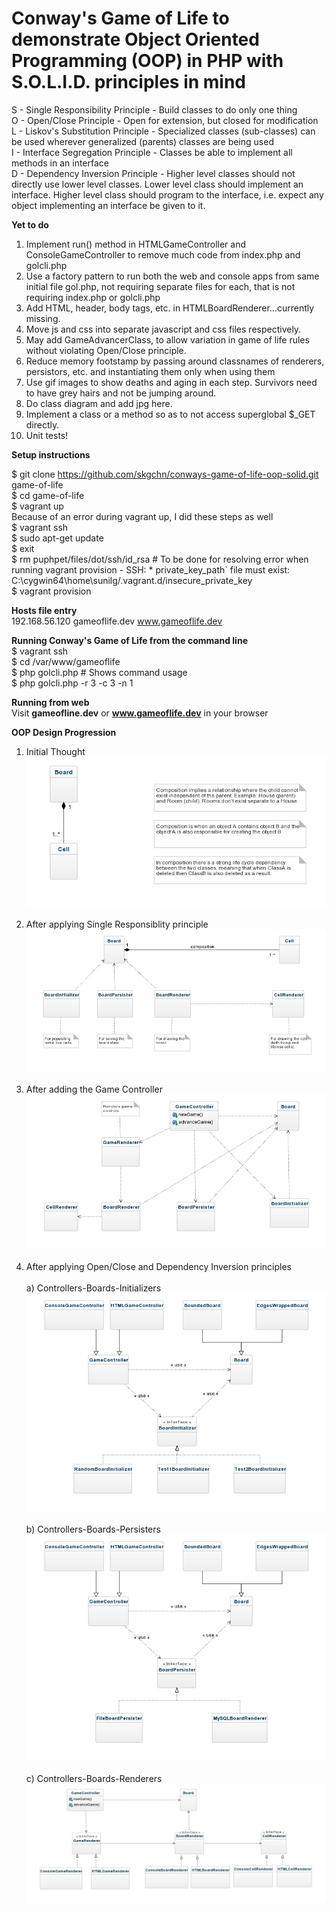 # Conway's Game of Life to demonstrate Object Oriented Programming (OOP) in PHP with S.O.L.I.D. principles in mind
S - Single Responsibility Principle - Build classes to do only one thing<br>
O - Open/Close Principle - Open for extension, but closed for modification<br>
L - Liskov's Substitution Principle - Specialized classes (sub-classes) can be used wherever generalized (parents) classes are being used<br>
I - Interface Segregation Principle - Classes be able to implement all methods in an interface<br>
D - Dependency Inversion Principle - Higher level classes should not directly use lower level classes. Lower level class should implement an interface. Higher level class should program to the interface, i.e. expect any object implementing an interface be given to it.<br>

<b>Yet to do</b><br>

1. Implement run() method in HTMLGameController and ConsoleGameController to remove much code from index.php and golcli.php<br>
2. Use a factory pattern to run both the web and console apps from same initial file gol.php, not requiring separate files for each, that is not requiring index.php or golcli.php<br>
3. Add HTML, header, body tags, etc. in HTMLBoardRenderer...currently missing.<br>
4. Move js and css into separate javascript and css files respectively.<br>
5. May add GameAdvancerClass, to allow variation in game of life rules without violating Open/Close principle.<br>
6. Reduce memory footstamp by passing around classnames of renderers, persistors, etc. and instantiating them only when using them<br>
7. Use gif images to show deaths and aging in each step. Survivors need to have grey hairs and not be jumping around.<br>
8. Do class diagram and add jpg here.<br>
9. Implement a class or a method so as to not access superglobal $_GET directly.<br>
10. Unit tests!<br>

<b>Setup instructions</b><br>

$ git clone https://github.com/skgchn/conways-game-of-life-oop-solid.git game-of-life<br>
$ cd game-of-life<br>
$ vagrant up<br>
Because of an error during vagrant up, I did these steps as well<br>
$ vagrant ssh<br>
$ sudo apt-get update<br>
$ exit<br>
$ rm puphpet/files/dot/ssh/id_rsa    # To be done for resolving error when running vagrant provision - SSH: * private_key_path` file must exist: C:\cygwin64\home\sunilg/.vagrant.d/insecure_private_key<br>
$ vagrant provision<br>

<b>Hosts file entry</b><br>
192.168.56.120 gameoflife.dev www.gameoflife.dev

<b>Running Conway's Game of Life from the command line</b><br>
$ vagrant ssh<br>
$ cd /var/www/gameoflife<br>
$ php golcli.php   # Shows command usage<br>
$ php golcli.php -r 3 -c 3 -n 1<br>


<b>Running from web</b><br>
Visit <b>gameofline.dev</b> or <b>www.gameoflife.dev</b> in your browser<br>

<b>OOP Design Progression</b><br>
1. Initial Thought<br>
![alt tag](https://github.com/skgchn/conways-game-of-life-oop-solid/blob/master/classdiagrams/1.%20InitialThought.jpg)<br><br>
2. After applying Single Responsiblity principle<br>
![alt tag](https://github.com/skgchn/conways-game-of-life-oop-solid/blob/master/classdiagrams/2.%20AfterApplyingSingleResponsiblityPrinciple.jpg)<br><br>
3. After adding the Game Controller<br>
![alt tag](https://github.com/skgchn/conways-game-of-life-oop-solid/blob/master/classdiagrams/3.%20AfterAddingTheGameController.jpg)<br><br>
4. After applying Open/Close and Dependency Inversion principles<br><br>
a) Controllers-Boards-Initializers<br>
![alt tag](https://github.com/skgchn/conways-game-of-life-oop-solid/blob/master/classdiagrams/4.%20OpenCloseDepencyInversionControllerBoardInitializersRelationship.jpeg)<br><br>
b) Controllers-Boards-Persisters<br>
![alt tag](https://github.com/skgchn/conways-game-of-life-oop-solid/blob/master/classdiagrams/5.%20OpenCloseDepencyInversionControllerBoardPersistersRelationship.jpeg)<br><br>
c) Controllers-Boards-Renderers<br>
![alt tag](https://github.com/skgchn/conways-game-of-life-oop-solid/blob/master/classdiagrams/6.%20OpenCloseDepencyInversionControllerBoardRenderersRelationship.jpg)<br><br>
